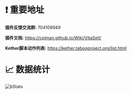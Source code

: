 # ❗ 重要地址

**插件反馈交流群:** 704109949

**插件文档:** https://cpjinan.github.io/Wiki/VitaSell/

**Kether脚本动作列表:** https://kether.tabooproject.org/list.html

# 📈 数据统计

![bStats](https://bstats.org/signatures/bukkit/CPJiNan.svg)